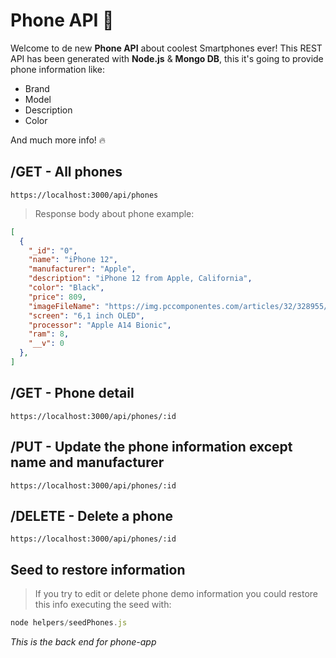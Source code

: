 # Phone API 📱


Welcome to de new **Phone API** about coolest Smartphones ever!  This REST API has been generated with **Node.js** & **Mongo DB**, this it's going to provide phone information like:

- Brand
- Model
- Description
- Color

And much more info! 🔥



## /GET - All phones

```
https://localhost:3000/api/phones
```
>Response body about phone example:

```json
[
  {
    "_id": "0",
    "name": "iPhone 12",
    "manufacturer": "Apple",
    "description": "iPhone 12 from Apple, California",
    "color": "Black",
    "price": 809,
    "imageFileName": "https://img.pccomponentes.com/articles/32/328955/146-apple-iphone-12-mini-128gb-negro-libre.jpg",
    "screen": "6,1 inch OLED",
    "processor": "Apple A14 Bionic",
    "ram": 8,
    "__v": 0
  },
]
```



## /GET - Phone detail 

```
https://localhost:3000/api/phones/:id
```



## /PUT - Update the phone information except name and manufacturer

```
https://localhost:3000/api/phones/:id
```



## /DELETE - Delete a phone

```
https://localhost:3000/api/phones/:id
```



## Seed to restore information

>If you try to edit or delete phone demo information you could restore this info executing the seed with:

```js
node helpers/seedPhones.js
```





*This is the back end for phone-app*